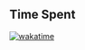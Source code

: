 ## Time Spent
[![wakatime](https://wakatime.com/badge/github/Bhavyawahie/DSA.svg?style=social)](https://wakatime.com/badge/github/Bhavyawahie/DSA)
